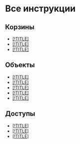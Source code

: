 # Все инструкции

## Корзины

- [[!TITLE]](buckets/create.md)
- [[!TITLE]](buckets/delete.md)
- [[!TITLE]](buckets/limit-max-volume.md)

## Объекты

- [[!TITLE]](objects/upload.md)
- [[!TITLE]](objects/info.md)
- [[!TITLE]](objects/download.md)
- [[!TITLE]](objects/link-for-download.md)
- [[!TITLE]](objects/delete.md)


## Доступы

- [[!TITLE]](security/service-account.md)
- [[!TITLE]](security/get-static-key.md)
- [[!TITLE]](security/bucket-availability.md)
